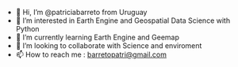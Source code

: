- 👋 Hi, I’m @patriciabarreto from Uruguay
- 👀 I’m interested in Earth Engine and Geospatial Data Science with Python
- 🌱 I’m currently learning Earth Engine and Geemap
- 💞️ I’m looking to collaborate with Science and enviroment
- 📫 How to reach me : barretopatri@gmail.com

